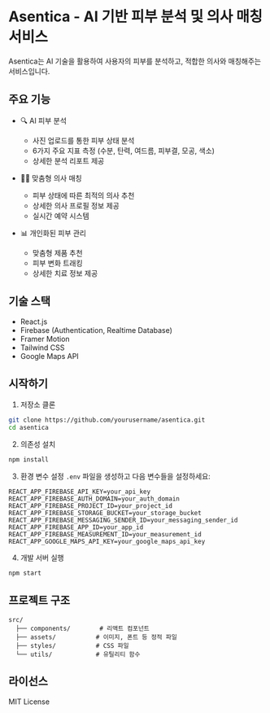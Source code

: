 # Asentica - AI 기반 피부 분석 및 의사 매칭 서비스

Asentica는 AI 기술을 활용하여 사용자의 피부를 분석하고, 적합한 의사와 매칭해주는 서비스입니다.

## 주요 기능

- 🔍 AI 피부 분석
  - 사진 업로드를 통한 피부 상태 분석
  - 6가지 주요 지표 측정 (수분, 탄력, 여드름, 피부결, 모공, 색소)
  - 상세한 분석 리포트 제공

- 👩‍⚕️ 맞춤형 의사 매칭
  - 피부 상태에 따른 최적의 의사 추천
  - 상세한 의사 프로필 정보 제공
  - 실시간 예약 시스템

- 📊 개인화된 피부 관리
  - 맞춤형 제품 추천
  - 피부 변화 트래킹
  - 상세한 치료 정보 제공

## 기술 스택

- React.js
- Firebase (Authentication, Realtime Database)
- Framer Motion
- Tailwind CSS
- Google Maps API

## 시작하기

1. 저장소 클론
```bash
git clone https://github.com/yourusername/asentica.git
cd asentica
```

2. 의존성 설치
```bash
npm install
```

3. 환경 변수 설정
`.env` 파일을 생성하고 다음 변수들을 설정하세요:
```
REACT_APP_FIREBASE_API_KEY=your_api_key
REACT_APP_FIREBASE_AUTH_DOMAIN=your_auth_domain
REACT_APP_FIREBASE_PROJECT_ID=your_project_id
REACT_APP_FIREBASE_STORAGE_BUCKET=your_storage_bucket
REACT_APP_FIREBASE_MESSAGING_SENDER_ID=your_messaging_sender_id
REACT_APP_FIREBASE_APP_ID=your_app_id
REACT_APP_FIREBASE_MEASUREMENT_ID=your_measurement_id
REACT_APP_GOOGLE_MAPS_API_KEY=your_google_maps_api_key
```

4. 개발 서버 실행
```bash
npm start
```

## 프로젝트 구조

```
src/
  ├── components/        # 리액트 컴포넌트
  ├── assets/           # 이미지, 폰트 등 정적 파일
  ├── styles/           # CSS 파일
  └── utils/            # 유틸리티 함수
```

## 라이선스

MIT License 